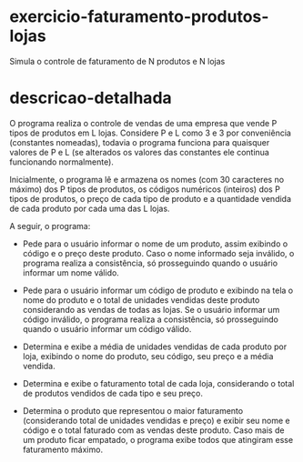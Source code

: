 # exercicio-faturamento-produtos-lojas
Simula o controle de faturamento de N produtos e N lojas

# descricao-detalhada
O programa realiza o controle de vendas de uma empresa que vende P tipos de produtos em L lojas. Considere P e L como 3 e 3 por conveniência (constantes nomeadas), todavia o programa funciona para quaisquer valores de P e L (se alterados os valores das constantes ele continua funcionando normalmente). 

Inicialmente, o programa lê e armazena os nomes (com 30 caracteres no máximo) dos P tipos de produtos, os códigos numéricos (inteiros) dos P tipos de produtos, o preço de cada tipo de produto e a quantidade vendida de cada produto por cada uma das L lojas. 

A seguir, o programa:

- Pede para o usuário informar o nome de um produto, assim exibindo o código e o preço deste produto. Caso o nome informado seja inválido, o programa realiza a consistência, só prosseguindo quando o usuário informar um nome válido.

- Pede para o usuário informar um código de produto e exibindo na tela o nome do produto e o total de unidades vendidas deste produto considerando as vendas de todas as lojas. Se o usuário informar um código inválido, o programa realiza a consistência, só prosseguindo quando o usuário informar um código válido.

- Determina e exibe a média de unidades vendidas de cada produto por loja, exibindo o nome do produto, seu código, seu preço e a média vendida.

- Determina e exibe o faturamento total de cada loja, considerando o total de produtos vendidos de cada tipo e seu preço.

- Determina o produto que representou o maior faturamento (considerando total de unidades vendidas e preço) e exibir seu nome e código e o total faturado com as vendas deste produto. Caso mais de um produto ficar empatado, o programa exibe todos que atingiram esse faturamento máximo.